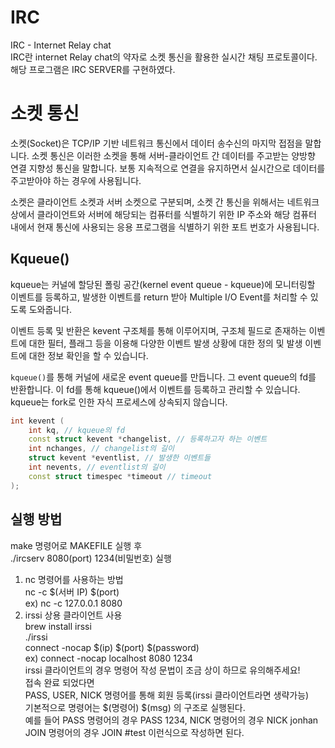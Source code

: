 # IRC 
IRC - Internet Relay chat</br>
IRC란 internet Relay chat의 약자로 소켓 통신을 활용한 실시간 채팅 프로토콜이다.</br>
해당 프로그램은 IRC SERVER를 구현하였다.</br>


# 소켓 통신

소켓(Socket)은 TCP/IP 기반 네트워크 통신에서 데이터 송수신의 마지막 접점을 말합니다. 소켓 통신은 이러한 소켓을 통해 서버-클라이언트 간 데이터를 주고받는 양방향 연결 지향성 통신을 말합니다. 보통 지속적으로 연결을 유지하면서 실시간으로 데이터를 주고받아야 하는 경우에 사용됩니다.

소켓은 클라이언트 소켓과 서버 소켓으로 구분되며, 소켓 간 통신을 위해서는 네트워크상에서 클라이언트와 서버에 해당되는 컴퓨터를 식별하기 위한 IP 주소와 해당 컴퓨터 내에서 현재 통신에 사용되는 응용 프로그램을 식별하기 위한 포트 번호가 사용됩니다.

## Kqueue()

kqueue는 커널에 할당된 폴링 공간(kernel event queue - kqueue)에 모니터링할 이벤트를 등록하고, 발생한 이벤트를 return 받아 Multiple I/O Event를 처리할 수 있도록 도와줍니다.

이벤트 등록 및 반환은 kevent 구조체를 통해 이루어지며, 구조체 필드로 존재하는 이벤트에 대한 필터, 플래그 등을 이용해 다양한 이벤트 발생 상황에 대한 정의 및 발생 이벤트에 대한 정보 확인을 할 수 있습니다.

`kqueue()`를 통해 커널에 새로운 event queue를 만듭니다. 그 event queue의 fd를 반환합니다. 이 fd를 통해 kqueue()에서 이벤트를 등록하고 관리할 수 있습니다. kqueue는 fork로 인한 자식 프로세스에 상속되지 않습니다.

```cpp
int kevent (
    int kq, // kqueue의 fd
    const struct kevent *changelist, // 등록하고자 하는 이벤트
    int nchanges, // changelist의 길이
    struct kevent *eventlist, // 발생한 이벤트들
    int nevents, // eventlist의 길이
    const struct timespec *timeout // timeout
);

```
## 실행 방법
make 명령어로 MAKEFILE 실행 후 </br>
./ircserv 8080(port) 1234(비밀번호) 실행</br>
1. nc 명령어를 사용하는 방법</br>
  nc -c $(서버 IP) $(port)</br>
  ex) nc -c 127.0.0.1 8080</br>
2. irssi 상용 클라이언트 사용</br>
   brew install irssi</br>
   ./irssi</br>
   connect -nocap $(ip) $(port) $(password) </br>
   ex) connect -nocap localhost 8080 1234</br>
   irssi 클라이언트의 경우 명령어 작성 문법이 조금 상이 하므로 유의해주세요!</br>
접속 완료 되었다면 </br>
PASS, USER, NICK 명령어를 통해 회원 등록(irssi 클라이언트라면 생략가능)</br>
기본적으로 명령어는 $(명령어) $(msg) 의 구조로 실행된다.</br>
예를 들어 PASS 명령어의 경우 PASS 1234, NICK 명령어의 경우 NICK jonhan</br>
JOIN 명령어의 경우 JOIN #test 이런식으로 작성하면 된다. </br>
   
